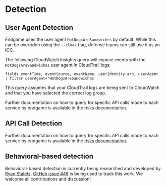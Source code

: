 # Detection

## User Agent Detection

Endgame uses the user agent `HotDogsAreSandwiches` by default. While this can be overriden using the `--cloak` flag, defense teams can still use it as an IOC.

The following CloudWatch Insights query will expose events with the `HotDogsAreSandwiches` user agent in CloudTrail logs:

```
fields eventTime, eventSource, eventName, userIdentity.arn, userAgent 
| filter userAgent='HotDogsAreSandwiches'
```

This query assumes that your CloudTrail logs are being sent to CloudWatch and that you have selected the correct log group.

Further documentation on how to query for specific API calls made to each service by endgame is available in the risks documentation.

## API Call Detection

Further documentation on how to query for specific API calls made to each service by endgame is available in the [risks documentation](./risks).

## Behavioral-based detection

Behavioral-based detection is currently being researched and developed by [Ryan Stalets](https://twitter.com/RyanStalets). [GitHub issue #46](https://github.com/salesforce/endgame/issues/46) is being used to track this work. We welcome all contributions and discussion!